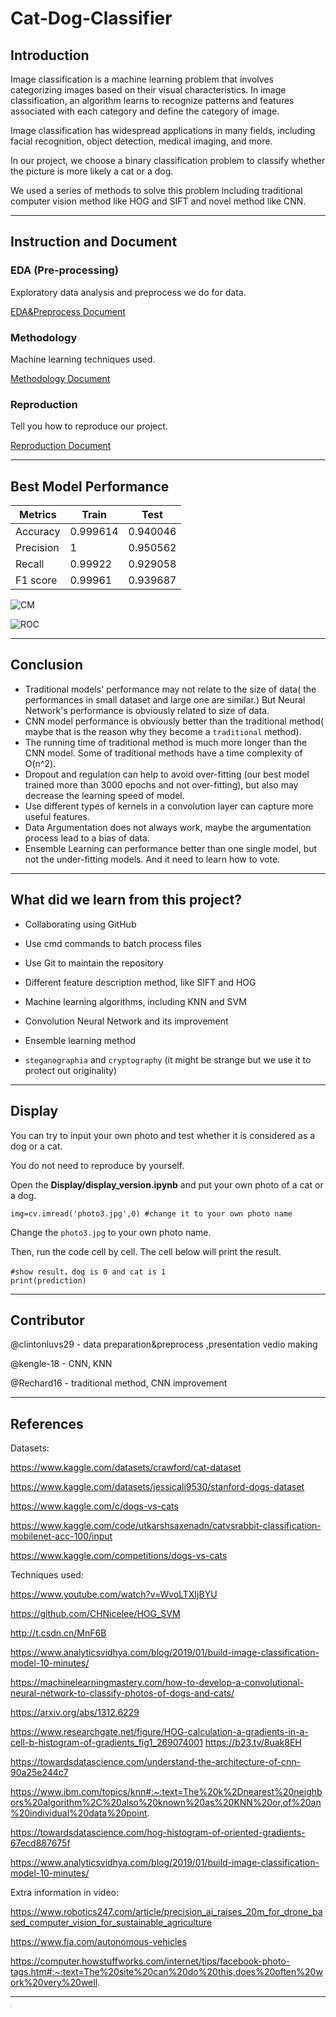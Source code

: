 # Cat-Dog-Classifier

## Introduction

Image classification is a machine learning problem that involves categorizing images based on their visual characteristics. In image classification, an algorithm learns to recognize patterns and features associated with each category and define the category of image. 

Image classification has widespread applications in many fields, including facial recognition, object detection, medical imaging, and more.

In our project, we choose a binary classification problem to classify whether the picture is more likely a cat or a dog.

We used a series of methods to solve this problem including traditional computer vision method like HOG and SIFT and novel method like CNN.

---

## Instruction and Document

### EDA (Pre-processing)

Exploratory data analysis and preprocess we do for data.

[EDA&Preprocess Document](/EDA&Preprocess.md)

### Methodology

Machine learning techniques used.

[Methodology Document](/methodology.md)

### Reproduction

Tell you how to reproduce our project.

[Reproduction Document](/reproduction.md)



---

## Best Model Performance

| Metrics   | Train    | Test     |
| --------- | -------- | -------- |
| Accuracy  | 0.999614 | 0.940046 |
| Precision | 1        | 0.950562 |
| Recall    | 0.99922  | 0.929058 |
| F1 score  | 0.99961  | 0.939687 |

![CM](/mdpic/CNNcm.png)

![ROC](/mdpic/CNNROC.png)

---

## Conclusion

- Traditional models' performance may not relate to the size of data( the performances in small dataset and large one are similar.) But Neural Network's performance is obviously related to size of data.
- CNN model performance is obviously better than the traditional method( maybe that is the reason why they become a `traditional` method).
- The running time of traditional method is much more longer than the CNN model. Some of traditional methods have a time complexity of O(n^2).
- Dropout and regulation can help to avoid over-fitting (our best model trained more than 3000 epochs and not over-fitting), but also may decrease the learning speed of model.
- Use different types of kernels in a convolution layer can capture more useful features.
- Data Argumentation does not always work, maybe the argumentation process lead to a bias of data.
- Ensemble Learning can performance better than one single model, but not the under-fitting models. And it need to learn how to vote.



---

## What did we learn from this project?

- Collaborating using GitHub

- Use cmd commands to batch process files

- Use Git to maintain the repository

- Different feature description method, like SIFT and HOG

- Machine learning algorithms, including KNN and SVM

- Convolution Neural Network and its improvement

-  Ensemble learning method

- `steganographia` and `cryptography` (it might be strange but we use it to protect out originality)

  

---



## Display

You can try to input your own photo and test whether it is considered as a dog or a cat.

You do not need to reproduce by yourself.

Open the **Display/display_version.ipynb** and put your own photo of a cat or a dog.

```
img=cv.imread('photo3.jpg',0) #change it to your own photo name
```

Change the `photo3.jpg` to your own photo name.

Then, run the code cell by cell. The cell below will print the result.

```
#show result，dog is 0 and cat is 1
print(prediction)
```



---

## Contributor

@clintonluvs29 - data preparation&preprocess ,presentation vedio making

@kengle-18 - CNN, KNN

@Rechard16 - traditional method, CNN improvement

---



## References
Datasets:

https://www.kaggle.com/datasets/crawford/cat-dataset

https://www.kaggle.com/datasets/jessicali9530/stanford-dogs-dataset

https://www.kaggle.com/c/dogs-vs-cats

https://www.kaggle.com/code/utkarshsaxenadn/catvsrabbit-classification-mobilenet-acc-100/input

https://www.kaggle.com/competitions/dogs-vs-cats


Techniques used:

https://www.youtube.com/watch?v=WvoLTXIjBYU 

https://github.com/CHNicelee/HOG_SVM

http://t.csdn.cn/MnF6B 

https://www.analyticsvidhya.com/blog/2019/01/build-image-classification-model-10-minutes/

https://machinelearningmastery.com/how-to-develop-a-convolutional-neural-network-to-classify-photos-of-dogs-and-cats/

https://arxiv.org/abs/1312.6229 

https://www.researchgate.net/figure/HOG-calculation-a-gradients-in-a-cell-b-histogram-of-gradients_fig1_269074001 
https://b23.tv/8uak8EH 

https://towardsdatascience.com/understand-the-architecture-of-cnn-90a25e244c7

https://www.ibm.com/topics/knn#:~:text=The%20k%2Dnearest%20neighbors%20algorithm%2C%20also%20known%20as%20KNN%20or,of%20an%20individual%20data%20point.

https://towardsdatascience.com/hog-histogram-of-oriented-gradients-67ecd887675f

https://www.analyticsvidhya.com/blog/2019/01/build-image-classification-model-10-minutes/ 


Extra information in video:

https://www.robotics247.com/article/precision_ai_raises_20m_for_drone_based_computer_vision_for_sustainable_agriculture

https://www.fia.com/autonomous-vehicles

https://computer.howstuffworks.com/internet/tips/facebook-photo-tags.htm#:~:text=The%20site%20can%20do%20this,does%20often%20work%20very%20well.

---

<img src="/mdpic/egg.jpg" alt="e" style="zoom:10%; float: left;" />
